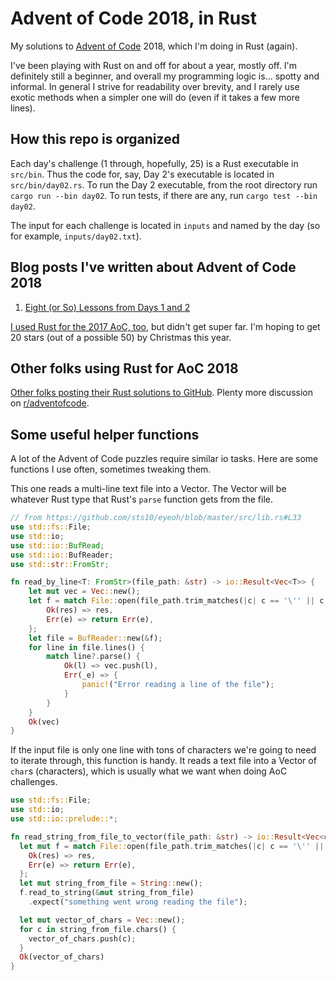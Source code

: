 # Advent of Code 2018, in Rust

My solutions to [Advent of Code](https://adventofcode.com/) 2018, which I'm doing in Rust (again). 

I've been playing with Rust on and off for about a year, mostly off. I'm definitely still a beginner, and overall my programming logic is... spotty and informal. In general I strive for readability over brevity, and I rarely use exotic methods when a simpler one will do (even if it takes a few more lines).

## How this repo is organized

Each day's challenge (1 through, hopefully, 25) is a Rust executable in `src/bin`. Thus the code for, say, Day 2's executable is located in `src/bin/day02.rs`. To run the Day 2 executable, from the root directory run `cargo run --bin day02`. To run tests, if there are any, run `cargo test --bin day02`.

The input for each challenge is located in `inputs` and named by the day (so for example, `inputs/day02.txt`).

## Blog posts I've written about Advent of Code 2018

1. [Eight (or So) Lessons from Days 1 and 2](https://sts10.github.io/2018/12/02/lessons-from-first-two-days-of-advent-of-code-2018.html)

[I used Rust for the 2017 AoC, too](https://github.com/sts10/advent-of-code-2017), but didn't get super far. I'm hoping to get 20 stars (out of a possible 50) by Christmas this year.

## Other folks using Rust for AoC 2018

[Other folks posting their Rust solutions to GitHub](https://github.com/BenoitZugmeyer/RustyAdventOfCode#other-rust-implementations). Plenty more discussion on [r/adventofcode](https://www.reddit.com/r/adventofcode).

## Some useful helper functions

A lot of the Advent of Code puzzles require similar io tasks. Here are some functions I use often, sometimes tweaking them.

This one reads a multi-line text file into a Vector. The Vector will be whatever Rust type that Rust's `parse` function gets from the file.

```rust
// from https://github.com/sts10/eyeoh/blob/master/src/lib.rs#L33
use std::fs::File;
use std::io;
use std::io::BufRead;
use std::io::BufReader;
use std::str::FromStr;

fn read_by_line<T: FromStr>(file_path: &str) -> io::Result<Vec<T>> {
    let mut vec = Vec::new();
    let f = match File::open(file_path.trim_matches(|c| c == '\'' || c == ' ')) {
        Ok(res) => res,
        Err(e) => return Err(e),
    };
    let file = BufReader::new(&f);
    for line in file.lines() {
        match line?.parse() {
            Ok(l) => vec.push(l),
            Err(_e) => {
                panic!("Error reading a line of the file");
            }
        }
    }
    Ok(vec)
}
```

If the input file is only one line with tons of characters we're going to need to iterate through, this function is handy. It reads a text file into a Vector of `char`s (characters), which is usually what we want when doing AoC challenges.

```rust
use std::fs::File;
use std::io;
use std::io::prelude::*;

fn read_string_from_file_to_vector(file_path: &str) -> io::Result<Vec<char>> {
  let mut f = match File::open(file_path.trim_matches(|c| c == '\'' || c == ' ')) {
    Ok(res) => res,
    Err(e) => return Err(e),
  };
  let mut string_from_file = String::new();
  f.read_to_string(&mut string_from_file)
    .expect("something went wrong reading the file");

  let mut vector_of_chars = Vec::new();
  for c in string_from_file.chars() {
    vector_of_chars.push(c);
  }
  Ok(vector_of_chars)
}
```
